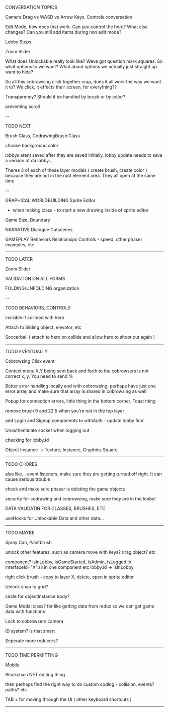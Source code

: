 CONVERSATION TOPICS

Camera Drag vs WASD vs Arrow Keys. Controls conversation

Edit Mode, how does that work. Can you control the hero? What else changes? Can you still add items during non edit mode?

Lobby Steps

Zoom Slider

What does Unlockable really look like? Weve got question mark squares. So what options to we want? What about options we actually just straight up want to hide? 

So all this cobrowsing click together crap, does it all work the way we want it to? We click, it effects their screen, for everything??

Transparency? Should it be handled by brush or by color?

preventing scroll

--

TODO NEXT

Brush Class, CodrawingBrush Class

choose background color

lobbys arent saved after they are saved initially, lobby update needs to save a version of da lobby...

Theres 3 of each of these layer modals ( create brush, create color ) because they are not in the root element area. They all open at the same time

--

GRAPHICAL WORLDBUILDING
Sprite Editor
  + when making class - to start a new drawing inside of sprite editor

Game Size, Boundary

NARRATIVE
Dialogue
Cutscenes

GAMEPLAY
Behaviors
Relationsips
Controls - speed, other phaser examples, etc

--------

TODO LATER

Zoom Slider

VALIDATION ON ALL FORMS

FOLDING/UNFOLDING organization


--

TODO BEHAVIORS, CONTROLS

invisible if collided with hero

Attach to Sliding object, elevator, etc

Soccerball ( attach to hero on collide and allow hero to shoot out again )

---

TODO EVENTUALLY

Cobrowsing Click event

Context menu X,Y being sent back and forth to the cobrowsers is not correct x, y. You need to send %

Better error handling locally and with cobrowsing, perhaps have just one error array and make sure that array is shared in cobrowsing as well

Popup for connection errors, little thing in the bottom corner. Toast thing

remove brush 9 and 22.5 when you're not in the top layer

add Login and Signup components to withAuth - update lobby find

Unauthenticate socket when logging out

checking for lobby.id

Object Instance -> Texture, Instance, Graphics
Square 


--------
TODO CHORES

also like... event listeners, make sure they are getting turned off right. It can cause serious trouble

check and make sure phaser is deleting the game objects

security for codrawing and cobrowsing, make sure they are in the lobby!

DATA VALIDATIN FOR CLASSES, BRUSHES, ETC

useHooks for Unlockable Data and other data...

--------

TODO MAYBE

Spray Can, Paintbrush

unlock other features, such as camera move with keys? drag object? etc

<AdminHidden> component? isInLobby, isGameStarted, isAdmin, isLogged In interfaceId="X' all in one component etc
lobby.id -> isInLobby

right click brush - copy to layer X, delete, open in sprite editor

Unlock snap to grid?

circle for objectInstance body?

Game Modal class? for like getting data from redux  so we can get game data with functions

Lock to cobrowsers camera

ID system? is that smart

Seperate more reducers?


--------

TODO TIME PERMITTING

Mobile

Blockchain NFT editing thing

then perhaps find the right way to do custom coding - collision, events? paths? etc

TAB + for moving through the UI ( other keyboard shortcuts )

--------